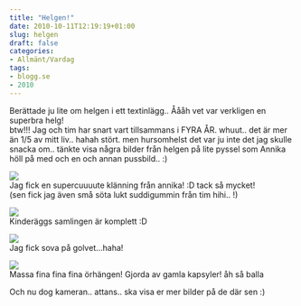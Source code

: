 ```yaml
---
title: "Helgen!"
date: 2010-10-11T12:19:19+01:00
slug: helgen
draft: false
categories:
- Allmänt/Vardag
tags:
- blogg.se
- 2010
---
```

Berättade ju lite om helgen i ett textinlägg.. Åååh vet var verkligen en superbra helg!  
btw!!! Jag och tim har snart vart tillsammans i FYRA ÅR. whuut.. det är mer än 1/5 av mitt liv.. hahah stört. men hursomhelst det var ju inte det jag skulle snacka om.. tänkte visa några bilder från helgen på lite pyssel som Annika höll på med och en och annan pussbild.. :)  
  
  
![](/assets/images/blogg.se/dsc09285_111527502.jpg)  
Jag fick en supercuuuute klänning från annika! :D tack så mycket!  
(sen fick jag även små söta lukt suddigummin från tim hihi.. !)  
  
  
![](/assets/images/blogg.se/dsc09292_111528812.jpg)  
Kinderäggs samlingen är komplett :D  
  
  
![](/assets/images/blogg.se/dsc09293_111528980.jpg)  
Jag fick sova på golvet...haha!  
  
  
  
![](/assets/images/blogg.se/dsc09298_111529670.jpg)  
Massa fina fina fina örhängen! Gjorda av gamla kapsyler! åh så balla  
  
  
Och nu dog kameran.. attans.. ska visa er mer bilder på de där sen :)